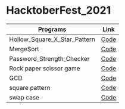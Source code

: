 # HacktoberFest_2021

| Programs  | Link |
| ------------- | ------------- |
| Hollow_Square_X_Star_Pattern |[Code](https://github.com/susverma/HacktoberFest_2021/blob/main/Hollow_Square_X_Star_Pattern) |
| MergeSort |[Code](https://github.com/susverma/HacktoberFest_2021/blob/main/MergeSort.py)|
| Password_Strength_Checker |[Code](https://github.com/susverma/HacktoberFest_2021/blob/main/Password_Strength_Checker.py)
| Rock paper scissor game |[Code](https://github.com/susverma/HacktoberFest_2021/blob/main/game.py)|
| GCD|[Code](https://github.com/susverma/HacktoberFest_2021/blob/main/gcd.py)|
| square pattern |[Code](https://github.com/susverma/HacktoberFest_2021/blob/main/square_pattern.py)|
| swap case |[Code](https://github.com/susverma/HacktoberFest_2021/blob/main/swap_case.py)|
